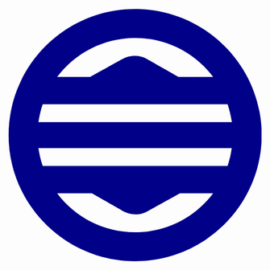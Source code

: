 <svg viewBox="0 0 128 128">
  <path fill="#008"
        d="M 128.08,64.16
           C 128.08,64.16 128.08,64.16 128.08,64.16
             128.08,99.28 99.44,127.92 64.24,127.92
             29.12,127.92 0.48,99.28 0.48,64.16
             0.48,29.04 29.12,0.40 64.24,0.40
             99.44,0.40 128.08,29.04 128.08,64.16
             128.08,64.16 128.08,64.16 128.08,64.16
             128.08,64.16 128.08,64.16 128.08,64.16 Z
           M 64.24,113.28
           C 80.32,113.28 94.64,105.60 103.60,93.60
             103.60,93.60 86.88,93.60 86.88,93.60
             86.88,93.60 70.48,102.72 70.48,102.72
             70.48,102.72 70.48,102.64 70.48,102.64
             68.80,103.68 66.64,104.24 64.40,104.24
             62.32,104.24 60.40,103.76 58.72,102.88
             58.72,102.88 42.48,93.60 42.48,93.60
             42.48,93.60 24.96,93.60 24.96,93.60
             33.92,105.60 48.24,113.28 64.24,113.28
             64.24,113.28 64.24,113.28 64.24,113.28 Z
           M 112.96,70.72
           C 112.96,70.72 15.52,70.72 15.52,70.72
             16.00,73.84 16.64,76.88 17.68,79.76
             17.68,79.76 110.88,79.76 110.88,79.76
             111.84,76.88 112.56,73.84 112.96,70.72
             112.96,70.72 112.96,70.72 112.96,70.72 Z
           M 64.24,15.04
           C 48.24,15.04 33.92,22.80 24.96,34.72
             24.96,34.72 41.68,34.72 41.68,34.72
             41.68,34.72 58.00,25.60 58.00,25.60
             58.00,25.68 58.00,25.68 58.00,25.68
             59.76,24.64 61.92,24.08 64.16,24.08
             66.24,24.08 68.16,24.56 69.84,25.44
             69.84,25.44 86.08,34.72 86.08,34.72
             86.08,34.72 103.60,34.72 103.60,34.72
             94.64,22.80 80.32,15.04 64.24,15.04
             64.24,15.04 64.24,15.04 64.24,15.04 Z
           M 17.68,48.56
           C 16.64,51.44 16.00,54.48 15.52,57.60
             15.52,57.60 113.04,57.60 113.04,57.60
             112.56,54.48 111.84,51.44 110.88,48.56
             110.88,48.56 17.68,48.56 17.68,48.56
             17.68,48.56 17.68,48.56 17.68,48.56 Z" />
</svg>
